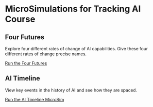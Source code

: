 # MicroSimulations for Tracking AI Course

## Four Futures

Explore four different rates of change of AI capabilities.
Give these four different rates of change precise names.

[Run the Four Futures](./four-futures/index.md)

## AI Timeline

View key events in the history of AI and see how they are spaced.

[Run the AI Timeline MicroSim](./timeline/index.md)